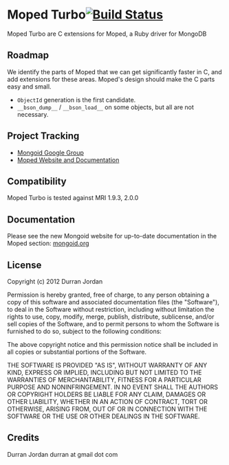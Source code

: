 Moped Turbo[![Build Status](https://secure.travis-ci.org/mongoid/moped-turbo.png?branch=master&.png)](http://travis-ci.org/mongoid/moped-turbo)
========

Moped Turbo are C extensions for Moped, a Ruby driver for MongoDB

Roadmap
-------

We identify the parts of Moped that we can get significantly faster
in C, and add extensions for these areas. Moped's design should make
the C parts easy and small.

* `ObjectId` generation is the first candidate.
* `__bson_dump__` / `__bson_load__` on some objects, but all are not necessary.

Project Tracking
----------------

* [Mongoid Google Group](http://groups.google.com/group/mongoid)
* [Moped Website and Documentation](http://mongoid.org/en/moped/)

Compatibility
-------------

Moped Turbo is tested against MRI 1.9.3, 2.0.0

Documentation
-------------

Please see the new Mongoid website for up-to-date documentation in
the Moped section: [mongoid.org](http://mongoid.org/en/moped/)

License
-------

Copyright (c) 2012 Durran Jordan

Permission is hereby granted, free of charge, to any person obtaining
a copy of this software and associated documentation files (the
"Software"), to deal in the Software without restriction, including
without limitation the rights to use, copy, modify, merge, publish,
distribute, sublicense, and/or sell copies of the Software, and to
permit persons to whom the Software is furnished to do so, subject to
the following conditions:

The above copyright notice and this permission notice shall be
included in all copies or substantial portions of the Software.

THE SOFTWARE IS PROVIDED "AS IS", WITHOUT WARRANTY OF ANY KIND,
EXPRESS OR IMPLIED, INCLUDING BUT NOT LIMITED TO THE WARRANTIES OF
MERCHANTABILITY, FITNESS FOR A PARTICULAR PURPOSE AND
NONINFRINGEMENT. IN NO EVENT SHALL THE AUTHORS OR COPYRIGHT HOLDERS BE
LIABLE FOR ANY CLAIM, DAMAGES OR OTHER LIABILITY, WHETHER IN AN ACTION
OF CONTRACT, TORT OR OTHERWISE, ARISING FROM, OUT OF OR IN CONNECTION
WITH THE SOFTWARE OR THE USE OR OTHER DEALINGS IN THE SOFTWARE.

Credits
-------

Durran Jordan durran at gmail dot com
